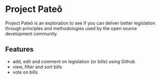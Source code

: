 # Project Pateō
Project Pateō is an exploration to see if you can deliver better legislation through principles and methodologies used by the open source development community.

## Features

* add, edit and comment on legislation (or bills) using Github
* view, filter and sort bills
* vote on bills
